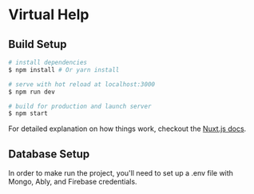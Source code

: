 # Virtual Help 

## Build Setup
``` bash
# install dependencies
$ npm install # Or yarn install

# serve with hot reload at localhost:3000
$ npm run dev

# build for production and launch server
$ npm start
```

For detailed explanation on how things work, checkout the [Nuxt.js docs](https://github.com/nuxt/nuxt.js).

## Database Setup
In order to make run the project, you'll need to set up a .env file with Mongo, Ably, and Firebase credentials.

